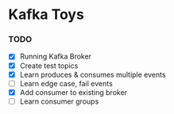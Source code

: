 # Kafka Toys

### TODO

- [x] Running Kafka Broker
- [x] Create test topics
- [x] Learn produces & consumes multiple events
- [ ] Learn edge case, fail events
- [x] Add consumer to existing broker
- [ ] Learn consumer groups
